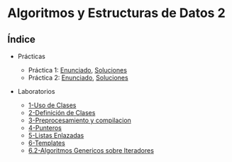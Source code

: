 # Algoritmos y Estructuras de Datos 2

## Índice


- Prácticas

  - Práctica 1: [Enunciado](Prácticas/Práctica_1/Especificacion.pdf), [Soluciones](Prácticas/Práctica_1)
  - Práctica 2: [Enunciado](Prácticas/Práctica_2/Complejidad.pdf), [Soluciones](Prácticas/Práctica_2)
  
- Laboratorios

  - [1-Uso de Clases](Laboratorio/Labo01)
  - [2-Definición de Clases](Laboratorio/Labo02)
  - [3-Preprocesamiento y compilacion](Laboratorio/Labo03)
  - [4-Punteros](Laboratorio/Labo04)
  - [5-Listas Enlazadas](Laboratorio/Labo05)
  - [6-Templates](Laboratorio/Labo06)
  - [6.2-Algoritmos Genericos sobre Iteradores](Laboratorio/Labo06.2)
